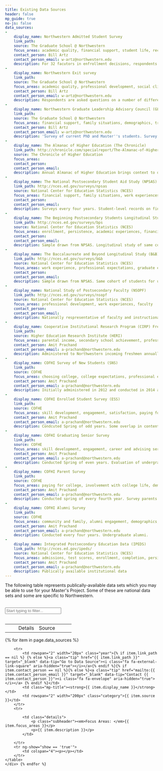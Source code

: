 ```yaml
---
title: Existing Data Sources
header: false
mp_guide: true
no-js: false
data_sources:
-
    display_name: Northwestern Admitted Student Survey
    link_path: 
    source: The Graduate School @ Northwestern
    focus_areas: academic quality, financial support, student life, recruiting methods
    contact_person: Bill Artz
    contact_person_email: w-artz@northwestern.edu
    description: For 32 facutors in enfrollment decisions, respondents rank importance and compare to other schools.
-
    display_name: Northwestern Exit survey
    link_path: 
    source: The Graduate School @ Northwestern
    focus_areas: academic quality, professional development, social climate, intellectual climate, support, career aspirations, student life, advisors
    contact_person: Bill Artz
    contact_person_email: w-artz@northwestern.edu
    description: Respondents are asked questions on a number of different areas of their experiences during their graduate education at Northwestern University
-
    display_name: Northwestern Graduate Leadership Advisory Council (GLAC)
    link_path: 
    source: The Graduate School @ Northwestern
    focus_areas: financial support, family situations, demographics, transportation, student life, career aspirations, housing, academic life
    contact_person: Bill Artz
    contact_person_email: w-artz@northwestern.edu
    description: 'Survey of current PhD and Master''s students. Survey is conduced annually, though some questions are put forward on alternate years. Respondents are asked questions on a number of different areas of their experiences during their graduate education at Northwestern. Permission to use this information must be secured from the GLAC.'
-
    display_name: The Almanac of Higher Education (The Chronicle)
    link_path: http://chronicle.com/specialreport/The-Almanac-of-Higher/51
    source: The Chronicle of Higher Education
    focus_areas: 
    contact_person: 
    contact_person_email: 
    description: Annual Almanac of Higher Education brings context to data with detailed tables and analysis on faculty, students, finance, and all 50 states
-
    display_name: The National Postsecondary Student Aid Study (NPSAS)
    link_path: http://nces.ed.gov/surveys/npsas
    source: National Center for Education Statistics (NCES)
    focus_areas: financial support, family situations, work experiences, professional expectations
    contact_person: 
    contact_person_email: 
    description: Surveys every four years. Student-level records on financial aids from federal governments, the states, institutions, and private agencies
-
    display_name: The Beginning Postsecondary Students Longitudinal Study (BPS)
    link_path: http://nces.ed.gov/surveys/bps
    source: National Center for Education Statistics (NCES)
    focus_areas: enrollment, persistence, academic experiences, financial support
    contact_person: 
    contact_person_email: 
    description: Sample drawn from NPSAS. Longitudinal study of same cohort of students who are followed at the 3rd and 6th years.
-
    display_name: The Baccalaureate and Beyond Longitudinal Study (B&B)
    link_path: http://nces.ed.gov/surveys/b&b
    source: National Center for Education Statistics (NCES)
    focus_areas: work experience, professional expectations, graduate education, debt repayment
    contact_person: 
    contact_person_email: 
    description: Sample drawn from NPSAS. Same cohort of students for up to 10 years after degree completion
-
    display_name: National Study of Postsecondary Faculty (NSOPF)
    link_path: http://nces.ed.gov/surveys/nsopf
    source: National Center for Education Statistics (NCES)
    focus_areas: professional development, work experiences, faculty
    contact_person: 
    contact_person_email: 
    description: Nationally respresentative of faculty and instructional staff
-
    display_name: Cooperative Institutional Research Program (CIRP) Freshman Survey
    link_path: 
    source: Higher Education Research Institute (HERI)
    focus_areas: parental income, secondary school achievement, professional expectations, demographics, financial support, values, attitutdes, beliefs, self-concepts
    contact_person: Amit Prachand
    contact_person_email: a-prachand@northwestern.edu
    description: Administered to Northwestern incoming freshmen annually from 1971-2011, odd years beginning in 2011 (conducting COFHE New Student Survey in even-years)
-
    display_name: COFHI Survey of New Students (SNS)
    link_path: 
    source: COFHE
    focus_areas: choosing college, college expectations, professional expectations, demographics, secondary school achievements, financial support, academic preparation
    contact_person: Amit Prachand
    contact_person_email: a-prachand@northwestern.edu
    description: Initially administered in 2012 and conducted in 2014 and 2015. Alternative to CIRP designed to better match up with other COFHE surveys. 
-
    display_name: COFHI Enrolled Student Survey (ESS)
    link_path: 
    source: COFHE
    focus_areas: skill development, engagement, satisfaction, paying for college, advising and support, health and well-being, academic life
    contact_person: Amit Prachand
    contact_person_email: a-prachand@northwestern.edu
    description: Condcuted Spring of odd years. Some overlap in content with NSSE but focused on our peer group. 
-
    display_name: COFHI Graduating Senior Survey
    link_path: 
    source: COFHE
    focus_areas: skill development, engagement, career and advising services, paying for college, experience in major, future plans, professional expextations, satisfaction
    contact_person: Amit Prachand
    contact_person_email: a-prachand@northwestern.edu
    description: Conducted Spring of even years. Evaluation of undergraduate experience, future plans, financing education, activities. 
-
    display_name: COFHI Parent Survey
    link_path: 
    source: COFHE
    focus_areas: paying for college, involvement with college life, demographics, satisfaction, choosing college
    contact_person: Amit Prachand
    contact_person_email: a-prachand@northwestern.edu
    description: Conducted spring of every fourth year. Survey parents of enrolled undergraduates
-
    display_name: COFHI Alumni Survey
    link_path: 
    source: COFHE
    focus_areas: community and family, alumni engagement, demographics, professional expectations, jobs and careers, satisfaction
    contact_person: Amit Prachand
    contact_person_email: a-prachand@northwestern.edu
    description: Conducted every four years. Undergraduate alumni. 
-
    display_name: Integrated Postsecondary Education Data (IPEDS)
    link_path: http://nces.ed.gov/ipeds/
    source: National Center for Education Statistics (NCES)
    focus_areas: admissions, test scores, enrollment, completion, persistence, graduation rates, financial aid, faculty
    contact_person: Amit Prachand
    contact_person_email: a-prachand@northwestern.edu
    description: Publically available institutional data
---
```


<p>The following table represents publically-available data sets which you may be able to use for your Master's Project. Some of these are national data sets and some are specific to Northwestern.</p>

<br>
<div class="content">
<i class="fa fa-search input-filter-icon"></i>
<input type="text" class="input-filter" id="input-filter" ng-model="inputFilter" ng-change="inputChange()" placeholder="Start typing to filter...">
<br>
<br>
<div>

<article id="Electives">
    <table width="100%" class="sorter-table">
        <tr>
            <td width="20px"></td>
            <td>Details</td>
            <td width="100px">Source</td>
        </tr>
    </table>
    {% for item in page.data_sources %} 
       <div class="mix" data-name="{{ item.display_name }}" data-source="{{ item.source }}" data-department="{{ elective.Course_Dept }}">
    <table width="100%" class="mp-table" >
       
        <tr>
            <td rowspan="2" width="20px" class="year">{% if item.link_path == nil %} {% else %}<a class="tip" href="{{ item.link_path }}" target="_blank" data-tip="Go to Data Source"><i class="fa fa-external-link-square" aria-hidden="true"></i></a>{% endif %}{% if item.contact_person == nil %}{% else %}<a class="tip" href="mailto:{{ item.contact_person_email }}" target="_blank" data-tip="Contact {{ item.contact_person }}"><i class="fa fa-envelope" aria-hidden="true"></i></a> {% endif %}</td>
            <td class="mp-title"><strong>{{ item.display_name }}</strong></td>
            <td rowspan="2" width="200px" class="category">{{ item.source }}</td>
        </tr>
        <tr>
            
            <td class="details">
                <p class="subheader"><em>Focus Areas: </em>{{ item.focus_areas }}</p>
                <p>{{ item.description }}</p>
            </td>
            
        </tr>
        <tr ng-show="show == 'true'">
            <td colspan="4"><p></p></td>
        </tr>
    </table>
    </div> {% endfor %}
</article>